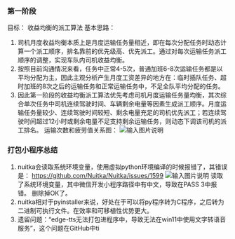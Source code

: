 ### 第一阶段
目标： 收益均衡的派工算法
基本思路： 
1. 司机月度收益均衡本质上是月度运输任务量相近，即在每次分配任务时动态计算一个派工顺序，排名靠前的优先级高、优先派工。通过对每次运输任务派工顺序的调整，实现车队内司机收益均衡。
2. 按照目前沟通情况来看，任务中正常4-5次，普通加班6-8次运输任务都是以平均分配为主，因此主观分析产生月度工资差异的地方在：临时插队任务、超时加班的8次之后的运输任务和正常运输任务中，不足全队平均分配的任务。
3. 因此第一阶段的收益均衡派工算法优先考虑司机月度运输任务量均衡，其次综合单次任务中司机连续驾驶时间、车辆剩余电量等因素生成派工顺序。月度运输任务量较少、连续驾驶时间较短、剩余电量充足的司机优先派工；若连续驾驶时间超过12小时或剩余电量不足支持剩余运输任务，则动态下调该司机的派工排名。
运输次数和疲劳值关系图：
![输入图片说明](/imgs/2022-12-20/ZsXIN6QHD5suW5Fh.png)



### 打包小程序总结
1. nuitka会读取系统环境变量，使用虚拟python环境编译的时候报错了，其错误是：
https://github.com/Nuitka/Nuitka/issues/1599
![输入图片说明](/imgs/2023-03-08/dnlv2X0R0AzfJwwl.png)
读取了系统环境变量，其中微信开发小程序路径中有中文，导致在PASS 3中报错。 删除掉OK了。
2. nuitka相对于pyinstaller来说，好处在于可以将py程序转为C程序，之后转为二进制可执行文件。在效率和可移植性优势更大。
3. 遗留问题：“edge-tts无法打包进程序中，导致无法在win11中使用文字转语音服务”，这个问题在GitHub中ti
<!--stackedit_data:
eyJoaXN0b3J5IjpbMTUxMDA5NzIzOCwtMTIxMTI0MTMyLDM1Mj
E3OTA5MCwtNjg0MjE3Mjk1LDE3ODk3ODI5MjMsLTEzMDYyOTU4
MDEsLTE0Njc2NDQ4NDldfQ==
-->